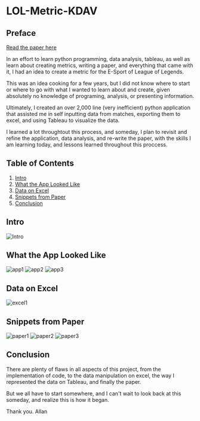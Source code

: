 # LOL-Metric-KDAV

## Preface

[Read the paper here](https://github.com/allan1371/LOL-Metric-KDAV/blob/main/RoughDraft.pdf)

In an effort to learn python programming, data analysis, tableau, as well as learn about creating metrics, writing a paper, and everything that came with it, I had an idea to create a metric for the E-Sport of League of Legends. 

This was an idea cooking for a few years, but I did not know where to start or where to go with what I wanted to learn about and create, given absolutely no knowledge of programing, analysis, or presenting information.

Ultimately, I created an over 2,000 line (very inefficient) python application that assisted me in self inputting data from matches, exporting them to excel, and using Tableau to visualize the data.

I learned a lot throughtout this process, and someday, I plan to revisit and refine the application, data analysis, and re-write the paper, with the skills I am learning today, and lessons learned throughout this proccess. 


## Table of Contents

1. [Intro](https://github.com/allanpaiz/LOL-Metric-KDAV/blob/main/README.md#intro)
2. [What the App Looked Like](https://github.com/allanpaiz/LOL-Metric-KDAV/blob/main/README.md#what-the-app-looked-like)
3. [Data on Excel](https://github.com/allanpaiz/LOL-Metric-KDAV/blob/main/README.md#data-on-excel)
4. [Snippets from Paper](https://github.com/allanpaiz/LOL-Metric-KDAV/blob/main/README.md#data-on-excel)
5. [Conclusion](https://github.com/allanpaiz/LOL-Metric-KDAV/blob/main/README.md#conclusion)

## Intro

![Intro](https://github.com/allanpaiz/LOL-Metric-KDAV/blob/main/images/img/paper5.JPG)

## What the App Looked Like
![app1](https://github.com/allanpaiz/LOL-Metric-KDAV/blob/main/images/img/app1.JPG)
![app2](https://github.com/allanpaiz/LOL-Metric-KDAV/blob/main/images/img/app3.JPG)
![app3](https://github.com/allanpaiz/LOL-Metric-KDAV/blob/main/images/img/app4.JPG)


## Data on Excel
![excel1](https://github.com/allanpaiz/LOL-Metric-KDAV/blob/main/images/img/excel1.JPG)



## Snippets from Paper
![paper1](https://github.com/allanpaiz/LOL-Metric-KDAV/blob/main/images/img/paper2.JPG)
![paper2](https://github.com/allanpaiz/LOL-Metric-KDAV/blob/main/images/img/paper3.JPG)
![paper3](https://github.com/allanpaiz/LOL-Metric-KDAV/blob/main/images/img/paper4.JPG)

## Conclusion

There are plenty of flaws in all aspects of this project, from the implementation of code, to the data manipulation on excel, the way I represented the data on Tableau, and finally the paper. 

But we all have to start somewhere, and I can't wait to look back at this someday, and realize this is how it began. 

Thank you. 
Allan
